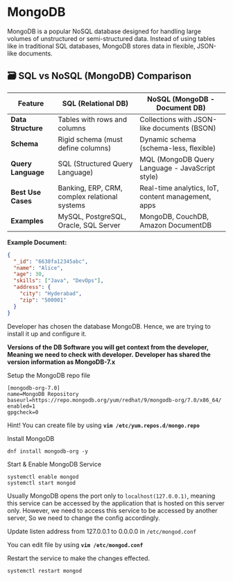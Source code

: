 # MongoDB

MongoDB is a popular NoSQL database designed for handling large volumes of unstructured or semi-structured data. Instead of using tables like in traditional SQL databases, MongoDB stores data in flexible, JSON-like documents.

## 🗃️ SQL vs NoSQL (MongoDB) Comparison

| Feature                     | SQL (Relational DB)                           | NoSQL (MongoDB - Document DB)                      |
|----------------------------|-----------------------------------------------|----------------------------------------------------|
| **Data Structure**         | Tables with rows and columns                  | Collections with JSON-like documents (BSON)        |
| **Schema**                 | Rigid schema (must define columns)            | Dynamic schema (schema-less, flexible)             |
| **Query Language**         | SQL (Structured Query Language)               | MQL (MongoDB Query Language - JavaScript style)    |
| **Best Use Cases**         | Banking, ERP, CRM, complex relational systems | Real-time analytics, IoT, content management, apps |
| **Examples**               | MySQL, PostgreSQL, Oracle, SQL Server         | MongoDB, CouchDB, Amazon DocumentDB                |

**Example Document:**

```json
{
  "_id": "6638fa12345abc",
  "name": "Alice",
  "age": 30,
  "skills": ["Java", "DevOps"],
  "address": {
    "city": "Hyderabad",
    "zip": "500001"
  }
}
```

Developer has chosen the database MongoDB. Hence, we are trying to install it up and configure it. 

**Versions of the DB Software you will get context from the developer, Meaning we need to check with developer.**
**Developer has shared the version information as MongoDB-7.x**

Setup the MongoDB repo file 

``` shell title=/etc/yum.repos.d/mongo.repo
[mongodb-org-7.0]
name=MongoDB Repository
baseurl=https://repo.mongodb.org/yum/redhat/9/mongodb-org/7.0/x86_64/
enabled=1
gpgcheck=0
```

Hint! You can create file by using **`vim /etc/yum.repos.d/mongo.repo`**

Install MongoDB 

```shell 
dnf install mongodb-org -y 
```

Start & Enable MongoDB Service 

```shell 
systemctl enable mongod 
systemctl start mongod 
```

Usually MongoDB opens the port only to `localhost(127.0.0.1)`, meaning this service can be accessed by the application that is hosted on this server only. However, we need to access this service to be accessed by another server, So we need to change the config accordingly.

Update listen address from 127.0.0.1 to 0.0.0.0 in `/etc/mongod.conf`

You can edit file by using **`vim /etc/mongod.conf`**

Restart the service to make the changes effected.

```shell 
systemctl restart mongod
```
